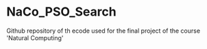 # NaCo_PSO_Search
Github repository of th ecode used for the final project of the course 'Natural Computing'
